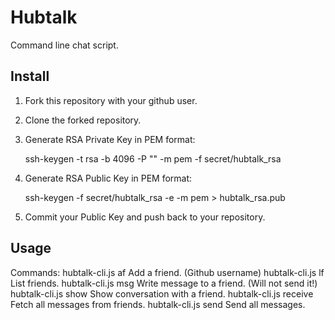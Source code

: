 # Hubtalk

Command line chat script.

## Install

1. Fork this repository with your github user.
2. Clone the forked repository.
3. Generate RSA Private Key in PEM format:
    
    ssh-keygen -t rsa -b 4096 -P "" -m pem -f secret/hubtalk_rsa

4. Generate RSA Public Key in PEM format:
    
    ssh-keygen -f secret/hubtalk_rsa -e -m pem > hubtalk_rsa.pub

5. Commit your Public Key and push back to your repository.

## Usage

Commands:
  hubtalk-cli.js af <name>             Add a friend. (Github username)
  hubtalk-cli.js lf                    List friends.
  hubtalk-cli.js msg <name> <message>  Write message to a friend. (Will not send it!)
  hubtalk-cli.js show <name>           Show conversation with a friend.
  hubtalk-cli.js receive               Fetch all messages from friends.
  hubtalk-cli.js send                  Send all messages.
